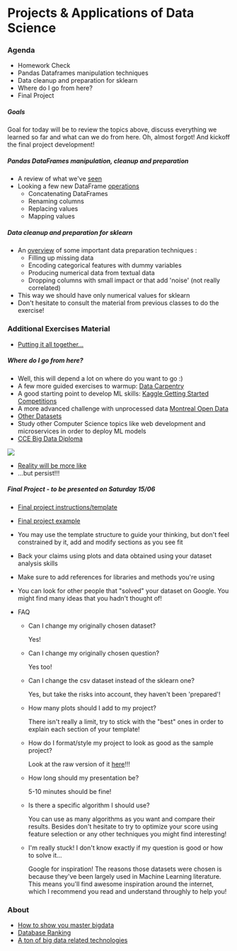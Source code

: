 # Projects & Applications of Data Science

### Agenda
* Homework Check
* Pandas Dataframes manipulation techniques
* Data cleanup and preparation for sklearn
* Where do I go from here?
* Final Project

##### Goals
Goal for today will be to review the topics above, discuss everything we learned so far and what can we do from here.
Oh, almost forgot! And kickoff the final project development!

##### Pandas DataFrames manipulation, cleanup and preparation
* A review of what we've [seen](https://github.com/cce-bigdataintro-1160/spring2019/tree/master/class5-notebook)
* Looking a few new DataFrame [operations](https://github.com/cce-bigdataintro-1160/spring2019/tree/master/class8-notebook)
  * Concatenating DataFrames
  * Renaming columns
  * Replacing values
  * Mapping values

##### Data cleanup and preparation for sklearn
* An [overview](https://github.com/cce-bigdataintro-1160/spring2019/tree/master/class8-notebook) of some important data preparation techniques :
  * Filling up missing data
  * Encoding categorical features with dummy variables
  * Producing numerical data from textual data
  * Dropping columns with small impact or that add 'noise' (not really correlated)
* This way we should have only numerical values for sklearn
* Don't hesitate to consult the material from previous classes to do the exercise!

### Additional Exercises Material
* [Putting it all together...](./9-other-techs-exercises.md)

##### Where do I go from here?
* Well, this will depend a lot on where do you want to go :)
* A few more guided exercises to warmup: [Data Carpentry](https://datacarpentry.org/lessons/)
* A good starting point to develop ML skills: [Kaggle Getting Started Competitions](https://www.kaggle.com/competitions?sortBy=grouped&group=general&page=1&pageSize=20&category=gettingStarted)
* A more advanced challenge with unprocessed data [Montreal Open Data](http://donnees.ville.montreal.qc.ca/)
* [Other Datasets](https://github.com/awesomedata/awesome-public-datasets)
* Study other Computer Science topics like web development and microservices in order to deploy ML models
* [CCE Big Data Diploma](https://www.concordia.ca/cce/programs/big-data.html)

![](https://media.giphy.com/media/1n4FT4KRQkDvK0IO4X/giphy.gif?raw=true)

* [Reality will be more like](https://media.giphy.com/media/3o85xxSZvFZgD4wXde/giphy.gif) 
* ...but persist!!!

##### Final Project - to be presented on Saturday 15/06
* [Final project instructions/template](https://github.com/cce-bigdataintro-1160/cebd1160_project_template)
* [Final project example](https://github.com/cce-bigdataintro-1160/cebd1160_project_template/tree/gkexample)

* You may use the template structure to guide your thinking, but don't feel constrained by it, add and modify sections as you see fit
* Back your claims using plots and data obtained using your dataset analysis skills
* Make sure to add references for libraries and methods you're using  
* You can look for other people that "solved" your dataset on Google. You might find many ideas that you hadn't thought of!

* FAQ
  * Can I change my originally chosen dataset?
    
    Yes!

  * Can I change my originally chosen question?
    
    Yes too!

  * Can I change the csv dataset instead of the sklearn one?
    
    Yes, but take the risks into account, they haven't been 'prepared'!

  * How many plots should I add to my project?
    
    There isn't really a limit, try to stick with the "best" ones in order to explain each section of your template!

  * How do I format/style my project to look as good as the sample project?
    
    Look at the raw version of it [here](https://raw.githubusercontent.com/cce-bigdataintro-1160/cebd1160_project_template/gkexample/README.md)!!!

  * How long should my presentation be?
    
    5-10 minutes should be fine!  

  * Is there a specific algorithm I should use?
    
    You can use as many algorithms as you want and compare their results. Besides don't hesitate to try to optimize your score using feature selection or any other techniques you might find interesting!

  * I'm really stuck! I don't know exactly if my question is good or how to solve it...
    
    Google for inspiration! The reasons those datasets were chosen is because they've been largely used in Machine Learning literature. This means you'll find awesome inspiration around the internet, which I recommend you read and understand throughly to help you!  

### About 
* [How to show you master bigdata](https://pixelastic.github.io/pokemonorbigdata/)
* [Database Ranking](https://db-engines.com/en/ranking)
* [A ton of big data related technologies](https://github.com/onurakpolat/awesome-bigdata)
